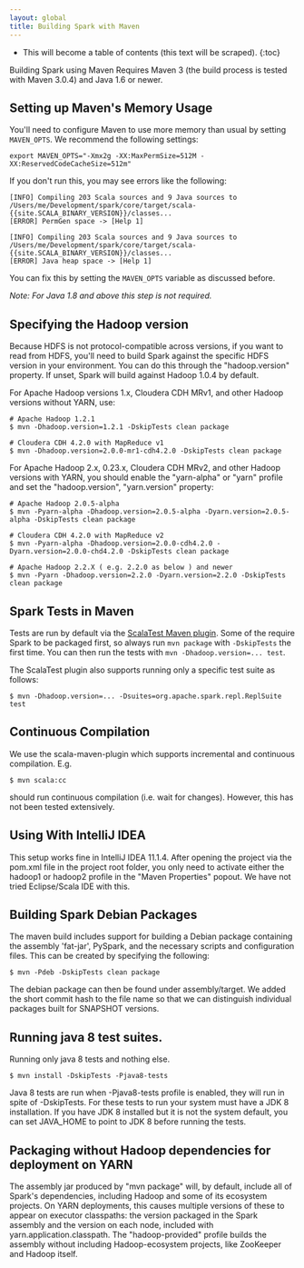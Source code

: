 ```yaml
---
layout: global
title: Building Spark with Maven
---
```


* This will become a table of contents (this text will be scraped).
{:toc}

Building Spark using Maven Requires Maven 3 (the build process is tested with Maven 3.0.4) and Java 1.6 or newer.


## Setting up Maven's Memory Usage ##

You'll need to configure Maven to use more memory than usual by setting `MAVEN_OPTS`. We recommend the following settings:

    export MAVEN_OPTS="-Xmx2g -XX:MaxPermSize=512M -XX:ReservedCodeCacheSize=512m"

If you don't run this, you may see errors like the following:

    [INFO] Compiling 203 Scala sources and 9 Java sources to /Users/me/Development/spark/core/target/scala-{{site.SCALA_BINARY_VERSION}}/classes...
    [ERROR] PermGen space -> [Help 1]

    [INFO] Compiling 203 Scala sources and 9 Java sources to /Users/me/Development/spark/core/target/scala-{{site.SCALA_BINARY_VERSION}}/classes...
    [ERROR] Java heap space -> [Help 1]

You can fix this by setting the `MAVEN_OPTS` variable as discussed before.

*Note: For Java 1.8 and above this step is not required.*

## Specifying the Hadoop version ##

Because HDFS is not protocol-compatible across versions, if you want to read from HDFS, you'll need to build Spark against the specific HDFS version in your environment. You can do this through the "hadoop.version" property. If unset, Spark will build against Hadoop 1.0.4 by default.

For Apache Hadoop versions 1.x, Cloudera CDH MRv1, and other Hadoop versions without YARN, use:

    # Apache Hadoop 1.2.1
    $ mvn -Dhadoop.version=1.2.1 -DskipTests clean package

    # Cloudera CDH 4.2.0 with MapReduce v1
    $ mvn -Dhadoop.version=2.0.0-mr1-cdh4.2.0 -DskipTests clean package

For Apache Hadoop 2.x, 0.23.x, Cloudera CDH MRv2, and other Hadoop versions with YARN, you should enable the "yarn-alpha" or "yarn" profile and set the "hadoop.version", "yarn.version" property:

    # Apache Hadoop 2.0.5-alpha
    $ mvn -Pyarn-alpha -Dhadoop.version=2.0.5-alpha -Dyarn.version=2.0.5-alpha -DskipTests clean package

    # Cloudera CDH 4.2.0 with MapReduce v2
    $ mvn -Pyarn-alpha -Dhadoop.version=2.0.0-cdh4.2.0 -Dyarn.version=2.0.0-chd4.2.0 -DskipTests clean package

    # Apache Hadoop 2.2.X ( e.g. 2.2.0 as below ) and newer
    $ mvn -Pyarn -Dhadoop.version=2.2.0 -Dyarn.version=2.2.0 -DskipTests clean package

## Spark Tests in Maven ##

Tests are run by default via the [ScalaTest Maven plugin](http://www.scalatest.org/user_guide/using_the_scalatest_maven_plugin). Some of the require Spark to be packaged first, so always run `mvn package` with `-DskipTests` the first time. You can then run the tests with `mvn -Dhadoop.version=... test`.

The ScalaTest plugin also supports running only a specific test suite as follows:

    $ mvn -Dhadoop.version=... -Dsuites=org.apache.spark.repl.ReplSuite test


## Continuous Compilation ##

We use the scala-maven-plugin which supports incremental and continuous compilation. E.g.

    $ mvn scala:cc

should run continuous compilation (i.e. wait for changes). However, this has not been tested extensively.

## Using With IntelliJ IDEA ##

This setup works fine in IntelliJ IDEA 11.1.4. After opening the project via the pom.xml file in the project root folder, you only need to activate either the hadoop1 or hadoop2 profile in the "Maven Properties" popout. We have not tried Eclipse/Scala IDE with this.

## Building Spark Debian Packages ##

The maven build includes support for building a Debian package containing the assembly 'fat-jar', PySpark, and the necessary scripts and configuration files. This can be created by specifying the following:

    $ mvn -Pdeb -DskipTests clean package

The debian package can then be found under assembly/target. We added the short commit hash to the file name so that we can distinguish individual packages built for SNAPSHOT versions.

## Running java 8 test suites.

Running only java 8 tests and nothing else.

    $ mvn install -DskipTests -Pjava8-tests
    
Java 8 tests are run when -Pjava8-tests profile is enabled, they will run in spite of -DskipTests. 
For these tests to run your system must have a JDK 8 installation. 
If you have JDK 8 installed but it is not the system default, you can set JAVA_HOME to point to JDK 8 before running the tests.

## Packaging without Hadoop dependencies for deployment on YARN ##

The assembly jar produced by "mvn package" will, by default, include all of Spark's dependencies, including Hadoop and some of its ecosystem projects. On YARN deployments, this causes multiple versions of these to appear on executor classpaths: the version packaged in the Spark assembly and the version on each node, included with yarn.application.classpath.  The "hadoop-provided" profile builds the assembly without including Hadoop-ecosystem projects, like ZooKeeper and Hadoop itself. 


